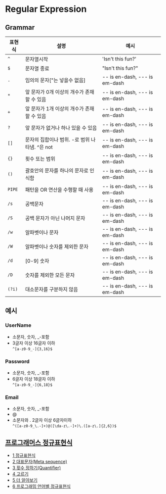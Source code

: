 # Regular Expression

## Grammar
|표현식                |설명                          |예시                         |
|----------------|-------------------------------|-----------------------------|
|`^`			 |문자열시작            |'Isn't this fun?'            |
|`$`          	 |문자열 종료            |"Isn't this fun?"            |
|`.`         	 |임의의 문자["는 넣을수 없음]|-- is en-dash, --- is em-dash|
|`*`         	 |앞 문자가 0개 이상의 개수가 존재할 수 있음|-- is en-dash, --- is em-dash|
|`+`         	 |앞 문자가 1개 이상의 개수가 존재할 수 있음|-- is en-dash, --- is em-dash|
|`?`         	 |앞 문자가 없거나 하나 있을 수 있음|-- is en-dash, --- is em-dash|
|`[]`          	 |문자의 집합이나 범위. -로 범위 나타냄. ^은 not|-- is en-dash, --- is em-dash|
|`{}`          	 |횟수 또는 범위|-- is en-dash, --- is em-dash|
|`()`            |괄호안의 문자를 하나의 문자로 인식함|-- is en-dash, --- is em-dash|
|`PIPE`          |패턴을 OR 연산을 수행할 때 사용|-- is en-dash, --- is em-dash|
|`/s`          	 |공백문자|-- is en-dash, --- is em-dash|
|`/S`          	 |공백 문자가 아닌 나머지 문자|-- is en-dash, --- is em-dash|
|`/w`          	 |알파벳이나 문자|-- is en-dash, --- is em-dash|
|`/W`          	 |알파벳이나 숫자를 제외한 문자|-- is en-dash, --- is em-dash|
|`/d`          	 |[0-9] 숫자|-- is en-dash, --- is em-dash|
|`/D`          	 |숫자를 제외한 모든 문자|-- is en-dash, --- is em-dash|
|`(?i)`          |대소문자를 구분하지 않음|-- is en-dash, --- is em-dash|

## 예시
### UserName
- 소문자, 숫자, _-포함
- 3글자 이상 16글자 이하  
`^[a-z0-9_-]{3,16}$`

### Password
- 소문자, 숫자, _-포함
- 6글자 이상 18글자 이하  
`^[a-z0-9_-]{6,18}$`

### Email
- 소문자, 숫자, _-포함
- @
- 소문자와 . 2글자 이상 6글자이하  
`^([a-z0-9_\.-]+)@([\da-z\.-]+)\.([a-z\.]{2,6})$`

## <a href="https://programmers.co.kr/learn/courses/11">프로그래머스 정규표현식</a>
- <a href="https://github.com/ydj515/record-study/tree/master/RegularExpression/part1">1 정규표현식</a>
- <a href="https://github.com/ydj515/record-study/tree/master/RegularExpression/part2">2 대표문자(Meta sequence)</a>
- <a href="https://github.com/ydj515/record-study/tree/master/RegularExpression/part3">3 횟수 정하기(Quantifier)</a>
- <a href="https://github.com/ydj515/record-study/tree/master/RegularExpression/part4">4 고르기</a>
- <a href="https://github.com/ydj515/record-study/tree/master/RegularExpression/part5">5 더 알아보기</a>
- <a href="https://github.com/ydj515/record-study/tree/master/RegularExpression/part6">6 프로그래밍 언어별 정규표현식</a>